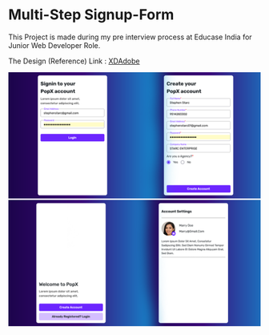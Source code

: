 # Multi-Step Signup-Form

This Project is made during my pre interview process at Educase India for Junior Web Developer Role.

The Design (Reference) Link : <a href='https://xd.adobe.com/view/b68eea25-003d-4a5d-8fdd-d463eeb20b32-e3dd/specs/'>XDAdobe</a>

<img src='screenshot1.png' alt='screenshot1'></img>
<img src='screenshot2.png' alt='screenshot2'></img>
